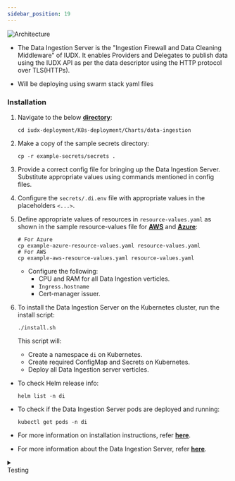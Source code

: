 ```yaml
---
sidebar_position: 19
---
```


<div class="img_background">
<div style={{textAlign: 'center'}}>

![Architecture](https://docs.assets.dataforpublicgood.org.in/IUDX-resources/data_ingestion_server.png)<br/>

</div></div>

+ The Data Ingestion Server is the "Ingestion Firewall and Data Cleaning Middleware" of IUDX. It enables Providers and Delegates to publish data using the IUDX API as per the data descriptor using the HTTP protocol over TLS(HTTPs).

+ Will be deploying using swarm stack yaml files


### Installation

1. Navigate to the below **[directory](https://github.com/datakaveri/iudx-deployment/tree/5.0.0/K8s-deployment/Charts/data-ingestion)**: 
    ```
    cd iudx-deployment/K8s-deployment/Charts/data-ingestion
    ```

2. Make a copy of the sample secrets directory:
    ```
    cp -r example-secrets/secrets .
    ```

3. Provide a correct config file for bringing up the Data Ingestion Server. Substitute appropriate values using commands mentioned in config files.

4. Configure the `secrets/.di.env` file with appropriate values in the placeholders `<...>`.

5. Define appropriate values of resources in `resource-values.yaml` as shown in the sample resource-values file for **[AWS](https://github.com/datakaveri/iudx-deployment/blob/5.0.0/K8s-deployment/Charts/data-ingestion/example-aws-resource-values.yaml)** and **[Azure](https://github.com/datakaveri/iudx-deployment/blob/5.0.0/K8s-deployment/Charts/data-ingestion/example-azure-resource-values.yaml)**:

    ```
    # For Azure
    cp example-azure-resource-values.yaml resource-values.yaml
    # For AWS
    cp example-aws-resource-values.yaml resource-values.yaml
    ```

    - Configure the following:
      - CPU and RAM for all Data Ingestion verticles.
      - `Ingress.hostname` 
      - Cert-manager issuer.

6. To install the Data Ingestion Server on the Kubernetes cluster, run the install script:
    ```
    ./install.sh
    ```

    This script will:
    - Create a namespace `di` on Kubernetes.
    - Create required ConfigMap and Secrets on Kubernetes.
    - Deploy all Data Ingestion server verticles.

- To check Helm release info:
    ```
    helm list -n di
    ```

- To check if the Data Ingestion Server pods are deployed and running:
    ```
    kubectl get pods -n di
    ```

- For more information on installation instructions, refer **[here](https://github.com/datakaveri/iudx-deployment/tree/5.0.0/K8s-deployment/Charts/data-ingestion#introduction)**.
- For more information about the Data Ingestion Server, refer **[here](https://github.com/datakaveri/iudx-gis-interface/tree/5.0.0)**.

<details>
<summary><div class="style">Testing</div></summary>

- Data Ingestion Server API documentation can be accessed from `https://<di-domain>/apis`.
- Check the logs of all pods in `di` namespace; there should not be any error log. If any errors are present, address them as specified/indicated by the log:
    ```
    kubectl logs -f -n di <di-pod-name>
    ```

</details>
